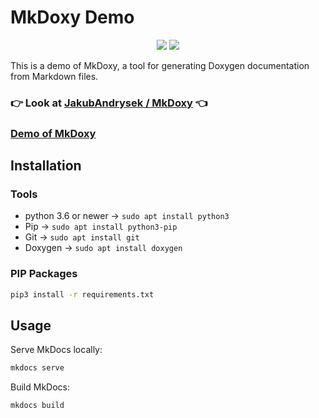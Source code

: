 # MkDoxy Demo

<p align="center">
<a href="https://hits.seeyoufarm.com"><img src="https://hits.seeyoufarm.com/api/count/incr/badge.svg?url=https%3A%2F%2Fgithub.com%2FJakubAndrysek%2FMkDoxy-demo&count_bg=%2379C83D&title_bg=%23555555&icon=&icon_color=%23E7E7E7&title=hits&edge_flat=true"/></a>
<img src="https://img.shields.io/github/license/JakubAndrysek/MkDoxy-demo?style=flat-square">
</p>

This is a demo of MkDoxy, a tool for generating Doxygen documentation from Markdown files.

### 👉 Look at [JakubAndrysek / MkDoxy](https://github.com/JakubAndrysek/MkDoxy) 👈
### [Demo of MkDoxy](https://jakubandrysek.github.io/MkDoxy-demo/)

## Installation

### Tools
- python 3.6 or newer -> `sudo apt install python3`
- Pip -> `sudo apt install python3-pip`
- Git -> `sudo apt install git`
- Doxygen -> `sudo apt install doxygen`

### PIP Packages
```bash
pip3 install -r requirements.txt
```

## Usage

Serve MkDocs locally:

```bash
mkdocs serve
```

Build MkDocs:

```bash
mkdocs build
```